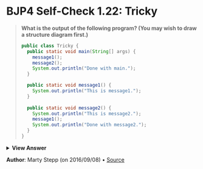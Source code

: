 # BJP4 Self-Check 1.22: Tricky

> **What is the output of the following program? (You may wish to draw a
> structure diagram first.)**
>
> ```java
> public class Tricky {
>   public static void main(String[] args) {
>     message1();
>     message2();
>     System.out.println("Done with main.");
>   }
> 
>   public static void message1() {
>     System.out.println("This is message1.");
>   }
>  
>   public static void message2() {
>     System.out.println("This is message2.");
>     message1();
>     System.out.println("Done with message2.");
>   }
> }
> ```

<details>
  <summary><strong>View Answer</strong></summary>

    This is message1.
    This is message2.
    This is message1.
    Done with message2.
    Done with main.

</details>

**Author**: Marty Stepp (on 2016/09/08) • [Source](https://practiceit.cs.washington.edu/problem/view/bjp4/chapter1/s22-Tricky)
